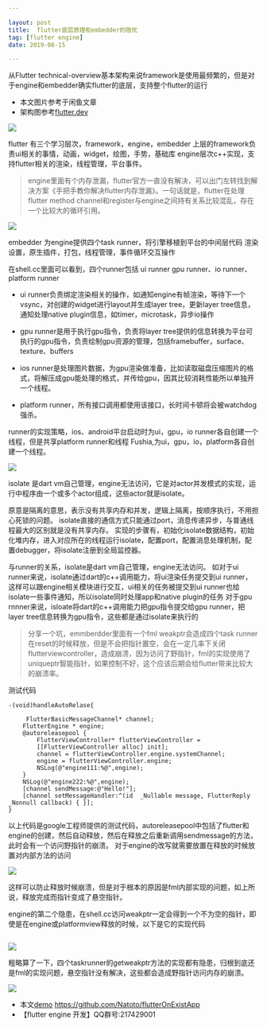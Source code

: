 ```yaml
---

layout: post
title:  flutter底层原理和embedder的隐忧
tag: [flutter engine]
date: 2019-06-15

---
```

 
 
 从Flutter technical-overview基本架构来说framework是使用最频繁的，但是对于engine和embedder确实flutter的底层，支持整个flutter的运行
 
 * 本文图片参考于闲鱼文章
 * 架构图参考[flutter.dev](https://flutter.dev/docs/resources/technical-overview)


![](https://user-gold-cdn.xitu.io/2019/6/15/16b5b64545ea5113?imageslim)

flutter 有三个学习层次，framework，engine，embedder
上层的framework负责ui相关的事情，动画，widget，绘图，手势，基础库
engine层次c++实现，支持flutter相关的渲染，线程管理，平台事件。

> engine里面有个内存泄漏，flutter官方一直没有解决，可以出门左转找到解决方案《手把手教你解决flutter内存泄漏》。一句话就是，flutter在处理flutter method channel和register与engine之间持有关系比较混乱，存在一个比较大的循环引用。


![](https://user-gold-cdn.xitu.io/2019/6/15/16b5b61aaad058c3?imageslim)


embedder 为engine提供四个task runner，将引擎移植到平台的中间层代码
渲染设置，原生插件，打包，线程管理，事件循环交互操作

在shell.cc里面可以看到，四个runner包括 ui runner gpu runner、io runner、platform runner


* ui runner负责绑定渲染相关的操作，如通知engine有帧渲染，等待下一个vsync，对创建的widget进行layout并生成layer tree，更新layer tree信息，通知处理native plugin信息，如timer，microtask，异步io操作

* gpu runner是用于执行gpu指令，负责将layer tree提供的信息转换为平台可执行的gpu指令，负责绘制gpu资源的管理，包括framebuffer，surface、texture、buffers

* ios runner是处理图片数据，为gpu渲染做准备，比如读取磁盘压缩图片的格式，将解压成gpu能处理的格式，并传给gpu，因其比较消耗性能所以单独开一个线程。

* platform runner，所有接口调用都使用该接口，长时间卡顿将会被watchdog强杀。

runner的实现策略，ios、android平台启动时为ui，gpu，io runner各自创建一个线程，但是共享platform runner和线程
Fushia,为ui，gpu，io，platform各自创建一个线程。




![](https://user-gold-cdn.xitu.io/2019/6/15/16b5b630686912a0?imageslim)

isolate 是dart vm自己管理，engine无法访问，它是对actor并发模式的实现，运行中程序由一个或多个actor组成，这些actor就是isolate。

原意是隔离的意思，表示没有共享内存和并发，逻辑上隔离，按顺序执行，不用担心死锁的问题。
isolate直接的通信方式只能通过port，消息传递异步，与普通线程最大的区别就是没有共享内存。
实现的步骤有，初始化isolate数据结构，初始化堆内存，进入对应所在的线程运行isolate，配置port，配置消息处理机制，配置debugger，将isolate注册到全局监控器。

与runner的关系，isolate是dart vm自己管理，engine无法访问。
如对于ui runner来说，isolate通过dart的c++调用能力，将ui渲染任务提交到ui runner，这样可以跟engine相关模块进行交互，ui相关的任务被提交到ui runner也给isolate一些事件通知，所以isolate同时处理app和native plugin的任务
对于gpu rnnner来说，isloate将dart的c++调用能力把gpu指令提交给gpu runner，把layer tree信息转换为gpu指令，这些都是通过isolate来执行的

 
> 分享一个坑，emmberdder里面有一个fml weakptr会造成四个task runner在reset的时候释放，但是不会把指针置空，会在一定几率下关闭flutterviewcontroller，造成崩溃，因为访问了野指针，fml的实现使用了uniqueptr智能指针，如果控制不好，这个应该后期会给flutter带来比较大的崩溃率。


测试代码
```
-(void)handleAutoRelase{
 
     FlutterBasicMessageChannel* channel;
    FlutterEngine * engine;
    @autoreleasepool {
        FlutterViewController* flutterViewController =
        [[FlutterViewController alloc] init];
        channel = flutterViewController.engine.systemChannel;
        engine = flutterViewController.engine;
        NSLog(@"engine111:%@",engine);
    }
    NSLog(@"engine222:%@",engine);
    [channel sendMessage:@"Hello!"];
    [channel setMessageHandler:^(id  _Nullable message, FlutterReply  _Nonnull callback) { }]; 
}
```

以上代码是google工程师提供的测试代码，autoreleasepool中包括了flutter和engine的创建，然后自动释放，然后在释放之后重新调用sendmessage的方法，此时会有一个访问野指针的崩溃。
对于engine的改写就需要放置在释放的时候放置对内部方法的访问

![](https://user-gold-cdn.xitu.io/2019/6/15/16b5b7e6cca95542?imageslim)

这样可以防止释放时候崩溃，但是对于根本的原因是fml内部实现的问题，如上所说，释放完成而指针变成了悬空指针。

engine的第二个隐患，在shell.cc访问weakptr一定会得到一个不为空的指针，即使是在engine或platformview释放的时候，以下是它的实现代码

![]()

![](https://user-gold-cdn.xitu.io/2019/6/15/16b5b82144b3e46a?imageslim)

粗略算了一下，四个taskrunner的getweakptr方法的实现都有隐患，归根到底还是fml的实现问题，悬空指针没有解决，这些都会造成野指针访问内存的崩溃。

![](https://user-gold-cdn.xitu.io/2019/6/15/16b5b8481e4553f9?imageslim)


* 本文[demo](https://github.com/Natoto/flutterOnExistApp) https://github.com/Natoto/flutterOnExistApp
* 【flutter engine 开发】QQ群号:217429001